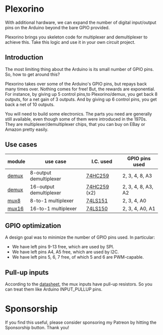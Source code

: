 # Plexorino

With additional hardware, we can expand the number of digital input/output pins on the Arduino beyond the bare GPIO provided.

Plexorino brings you skeleton code for multiplexer and demultiplexer to achieve this. Take this logic and use it in your own circuit project.

## Introduction

The most limiting thing about the Arduino is its small number of GPIO pins. So, how to get around this?

Plexorino takes over some of the Arduino's GPIO pins, but repays back many times over. Nothing comes for free! But, the rewards are exponential. For instance, by giving up 5 control pins,to Plexorino/demux, you get back 8 outputs, for a net gain of 3 outputs. And by giving up 6 control pins, you get back a net of 10 outputs.

You will need to build some electronics. The parts you need are generally still available, even though some of them were introduced in the 1970s. They are multiplexer/demultiplexer chips, that you can buy on EBay or Amazon pretty easily.

## Use cases

| module          | use case                | I.C. used  | GPIO pins used |
|-----------------|-------------------------|------------|----------------|
| [demux](/demux) | 8-output demultiplexer  | [74HC259](doc/74HC259.pdf)  | 2, 3, 4, 8, A3     |
| [demux](/demux) | 16-output demultiplexer |  [74HC259](doc/74HC259.pdf) (x2) | 2, 3, 4, 8, A3, A2 |
| [mux8](/mux8)   | 8-to-1 multiplexer      | [74LS151](doc/74LS151.pdf)  | 2, 3, 4, A0        |
| [mux16](/mux16) | 16-to-1 multiplexer     | [74LS150](doc/74LS151.pdf)  | 2, 3, 4, A0, A1    |

## GPIO optimization

A design goal was to minimize the number of GPIO pins used. In particular:

- We have left pins 9-13 free, which are used by SPI.
- We have left pins A4, A5 free, which are used by I2C.
- We have left pins 5, 6, 7 free, of which 5 and 6 are PWM-capable.

## Pull-up inputs

According to the [datasheet](doc/74LS151.pdf), the mux inputs have pull-up resistors. So you can treat them like Arduino INPUT_PULLUP pins.

# Sponsorship

If you find this useful, please consider sponsoring my Patreon by hitting the Sponsorship button. Thank you!
